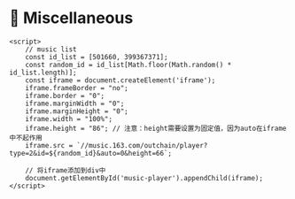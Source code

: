 # 🍹 Miscellaneous

<html lang="en">
<head>
    <meta charset="UTF-8">
    <meta name="viewport" content="width=device-width, initial-scale=1.0">
</head>
<body>
    <div id="music-player"></div>

    <script>
        // music list
        const id_list = [501660, 399367371];
        const random_id = id_list[Math.floor(Math.random() * id_list.length)];
        const iframe = document.createElement('iframe');
        iframe.frameBorder = "no";
        iframe.border = "0";
        iframe.marginWidth = "0";
        iframe.marginHeight = "0";
        iframe.width = "100%";
        iframe.height = "86"; // 注意：height需要设置为固定值，因为auto在iframe中不起作用
        iframe.src = `//music.163.com/outchain/player?type=2&id=${random_id}&auto=0&height=66`;

        // 将iframe添加到div中
        document.getElementById('music-player').appendChild(iframe);
    </script>
</body>
</html>